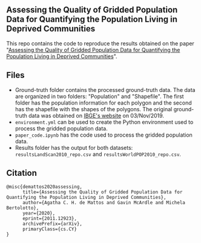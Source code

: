 ## Assessing the Quality of Gridded Population Data for Quantifying the Population Living in Deprived Communities

This repo contains the code to reproduce the results obtained on the paper "[Assessing the Quality of Gridded Population Data for Quantifying the Population Living in Deprived Communities](https://arxiv.org/abs/2011.12923)".

## Files

- Ground-truth folder contains the processed ground-truth data. The data are organized in two folders: "Population" and "Shapefile". The first folder has the population information for each polygon and the second has the shapefile with the shapes of the polygons. The original ground-truth data was obtained on [IBGE's website](https://www.ibge.gov.br/geociencias/organizacao-do-territorio/tipologias-do-territorio/15788-aglomerados-subnormais.html) on 03/Nov/2019.
- ```environment.yml``` can be used to create the Python environment used to process the gridded population data.
- ```paper_code.ipynb``` has the code used to process the gridded population data.
- Results folder has the output for both datasets: ```resultsLandScan2010_repo.csv``` and ```resultsWorldPOP2010_repo.csv```.

## Citation

```
@misc{demattos2020assessing,
      title={Assessing the Quality of Gridded Population Data for Quantifying the Population Living in Deprived Communities}, 
      author={Agatha C. H. de Mattos and Gavin McArdle and Michela Bertolotto},
      year={2020},
      eprint={2011.12923},
      archivePrefix={arXiv},
      primaryClass={cs.CY}
}
```
